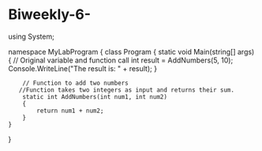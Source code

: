 # Biweekly-6-
using System;

namespace MyLabProgram
{
    class Program
    {
        static void Main(string[] args)
        {
            // Original variable and function call
            int result = AddNumbers(5, 10);
            Console.WriteLine("The result is: " + result);
        }

        // Function to add two numbers
       //Function takes two integers as input and returns their sum.
        static int AddNumbers(int num1, int num2)
        {
            return num1 + num2;
        }
    }
}
